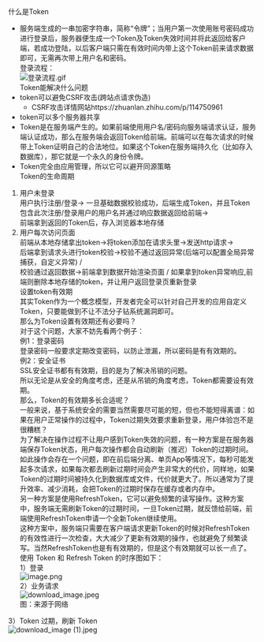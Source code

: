 什么是Token

- 服务端生成的一串加密字符串，简称“令牌”；当用户第一次使用账号密码成功进行登录后，服务器便生成一个Token及Token失效时间并将此返回给客户端，若成功登陆，以后客户端只需在有效时间内带上这个Token前来请求数据即可，无需再次带上用户名和密码。<br />登录流程：<br />![登录流程.gif](https://cdn.nlark.com/yuque/0/2022/gif/28163149/1665709164385-cc0d2e61-f63f-451d-a61f-312d3488b224.gif#averageHue=%23fdfdfd&clientId=ua66ab6e2-8c29-4&from=paste&height=576&id=u2e8c766d&originHeight=720&originWidth=1280&originalType=binary&ratio=1&rotation=0&showTitle=false&size=631448&status=done&style=none&taskId=u05eb5a79-367f-48a3-8b5d-85cc49035a5&title=&width=1024)<br />Token能解决什么问题
- token可以避免CSRF攻击(跨站点请求伪造) 
   - CSRF攻击详情网站https://zhuanlan.zhihu.com/p/114750961
- token可以多个服务器共享
- Token是在服务端产生的。如果前端使用用户名/密码向服务端请求认证，服务端认证成功，那么在服务端会返回Token给前端。前端可以在每次请求的时候带上Token证明自己的合法地位。如果这个Token在服务端持久化（比如存入数据库），那它就是一个永久的身份令牌。
- Token完全由应用管理，所以它可以避开同源策略<br />Token的生命周期

1. 用户未登录<br />用户执行注册/登录→ 一旦基础数据校验成功，后端生成Token，并且Token包含此次注册/登录用户的用户名并通过响应数据返回给前端→<br />前端拿到返回的Token后，存入浏览器本地存储
2. 用户每次访问页面<br />前端从本地存储拿出token→将token添加在请求头里→发送http请求→<br />后端拿到请求头进行token校验→校验不通过返回异常(后端可以配置全局异常捕获，自定义异常) /<br />校验通过返回数据→前端拿到数据开始渲染页面 / 如果拿到token异常响应,前端则删除本地存储的token，并让用户返回登录页重新登录<br />设置token有效期<br />其实Token作为一个概念模型，开发者完全可以针对自己开发的应用自定义Token，只要能做到不让不法分子钻系统漏洞即可。<br />那么为Token设置有效期还有必要吗？<br />对于这个问题，大家不妨先看两个例子：<br />例1：登录密码<br />登录密码一般要求定期改变密码，以防止泄漏，所以密码是有有效期的。<br />例2：安全证书<br />SSL安全证书都有有效期，目的是为了解决吊销的问题。<br />所以无论是从安全的角度考虑，还是从吊销的角度考虑，Token都需要设有效期。<br />那么，Token的有效期多长合适呢？<br />一般来说，基于系统安全的需要当然需要尽可能的短，但也不能短得离谱：如果在用户正常操作的过程中，Token过期失效要求重新登录，用户体验岂不是很糟糕？<br />为了解决在操作过程不让用户感到Token失效的问题，有一种方案是在服务器端保存Token状态，用户每次操作都会自动刷新（推迟）Token的过期时间。<br />如此操作会存在一个问题，即在前后端分离、单页App等情况下，每秒可能发起多次请求，如果每次都去刷新过期时间会产生非常大的代价，同样地，如果Token的过期时间被持久化到数据库或文件，代价就更大了。所以通常为了提升效率、减少消耗，会把Token的过期时保存在缓存或者内存中。<br />另一种方案是使用RefreshToken，它可以避免频繁的读写操作。这种方案中，服务端无需刷新Token的过期时间，一旦Token过期，就反馈给前端，前端使用RefreshToken申请一个全新Token继续使用。<br />这种方案中，服务端只需要在客户端请求更新Token的时候对RefreshToken的有效性进行一次检查，大大减少了更新有效期的操作，也就避免了频繁读写。当然RefreshToken也是有有效期的，但是这个有效期就可以长一点了。<br />使用 Token 和 Refresh Token 的时序图如下：<br />1）登录<br />![image.png](https://cdn.nlark.com/yuque/0/2022/png/28163149/1665709197475-318b9d98-0b61-43a6-998a-9195625d6081.png#averageHue=%23e8ebe8&clientId=ua66ab6e2-8c29-4&from=paste&height=298&id=udae76d8b&originHeight=373&originWidth=640&originalType=binary&ratio=1&rotation=0&showTitle=false&size=110986&status=done&style=none&taskId=ue1a24c1b-440e-4b83-afe5-1347a237c2c&title=&width=512)<br />2）业务请求<br />![download_image.jpeg](https://cdn.nlark.com/yuque/0/2022/jpeg/28163149/1665709218790-403c50a2-e8b1-463a-936d-4d60c80dd9f1.jpeg#averageHue=%23f6f8f4&clientId=ua66ab6e2-8c29-4&from=paste&height=234&id=u440908fa&originHeight=293&originWidth=510&originalType=binary&ratio=1&rotation=0&showTitle=false&size=20678&status=done&style=none&taskId=u506166b8-02fc-415e-918f-982376d6e23&title=&width=408)<br />图：来源于网络

3）Token 过期，刷新 Token<br />![download_image (1).jpeg](https://cdn.nlark.com/yuque/0/2022/jpeg/28163149/1665709236922-faa5558a-13da-499d-929f-311062b5c107.jpeg#averageHue=%23f0f2ef&clientId=ua66ab6e2-8c29-4&from=paste&height=526&id=u8cf61de2&originHeight=658&originWidth=640&originalType=binary&ratio=1&rotation=0&showTitle=false&size=40228&status=done&style=none&taskId=u97d8a2cc-e6e5-48fa-a837-59f7c3badb3&title=&width=512)
